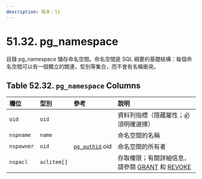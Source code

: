 ```yaml
---
description: 版本：11
---
```


# 51.32. pg\_namespace

目錄 pg\_namespace 儲存命名空間。命名空間是 SQL 綱要的基礎結構：每個命名空間可以有一個獨立的關連，型別等集合，而不會有名稱衝突。

## **Table 52.32. `pg_namespace` Columns**

| 欄位 | 型別 | 參考 | 說明 |
| :--- | :--- | :--- | :--- |
| `oid` | `oid` |  | 資料列指標（隱藏屬性；必須明確選擇） |
| `nspname` | `name` |  | 命名空間的名稱 |
| `nspowner` | `oid` | [`pg_authid`](pg_authid.md).oid | 命名空間的所有者 |
| `nspacl` | `aclitem[]` |  | 存取權限；有關詳細信息，請參閱 [GRANT](../../reference/sql-commands/grant.md) 和 [REVOKE](../../reference/sql-commands/revoke.md) |

